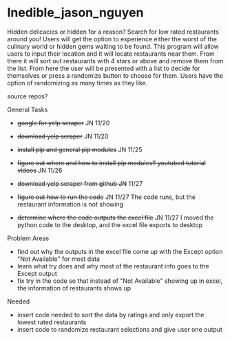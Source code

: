 # Inedible_jason_nguyen
Hidden delicacies or hidden for a reason? Search for low rated restaurants around you!
Users will get the option to experience either the worst of the culinary world or hidden gems waiting to be found. This program will allow users to input their location and it will locate restaurants near them. From there it will sort out restaurants with 4 stars or above and remove them from the list. From here the user will be presented with a list to decide for themselves or press a randomize button to choose for them. Users have the option of randomizing as many times as they like. 

source repos? 


General Tasks
- ~~google for yelp scraper~~ JN 11/20
- ~~download yelp scraper~~ JN 11/20
- ~~install pip and general pip modules~~ JN 11/25
- ~~figure out where and how to install pip modules!! youtubed tutorial videos~~ JN 11/26
- ~~download yelp scraper from github JN~~ 11/27
- ~~figure out how to run the code~~ JN 11/27 
 The code runs, but the restaurant information is not showing
 
- ~~determine where the code outputs the excel file~~ JN 11/27 
I moved the python code to the desktop, and the excel file exports to desktop


Problem Areas
- find out why the outputs in the excel file come up with the Except option "Not Available" for most data
- learn what try does and why most of the restaurant info goes to the Except output
- fix try in the code so that instead of "Not Available" showing up in excel, the information of restaurants shows up

Needed
- insert code needed to sort the data by ratings and only export the lowest rated restaurants
- insert code to randomize restaurant selections and give user one output 
